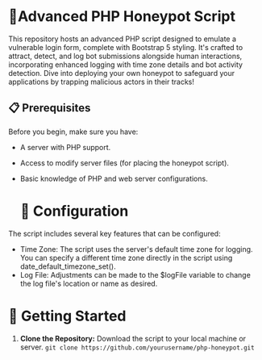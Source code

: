 # 🍯Advanced PHP Honeypot Script

This repository hosts an advanced PHP script designed to emulate a vulnerable login form, complete with Bootstrap 5 styling. It's crafted to attract, detect, and log bot submissions alongside human interactions, incorporating enhanced logging with time zone details and bot activity detection. Dive into deploying your own honeypot to safeguard your applications by trapping malicious actors in their tracks!

## 📋 Prerequisites
Before you begin, make sure you have:

- A server with PHP support.
- Access to modify server files (for placing the honeypot script).
- Basic knowledge of PHP and web server configurations.

  # 🔑 Configuration
The script includes several key features that can be configured:

- Time Zone: The script uses the server's default time zone for logging. You can specify a different time zone directly in the script using date_default_timezone_set().
- Log File: Adjustments can be made to the $logFile variable to change the log file's location or name as desired.

# 🚀 Getting Started
1. **Clone the Repository:** Download the script to your local machine or server.
   `git clone https://github.com/yourusername/php-honeypot.git`


